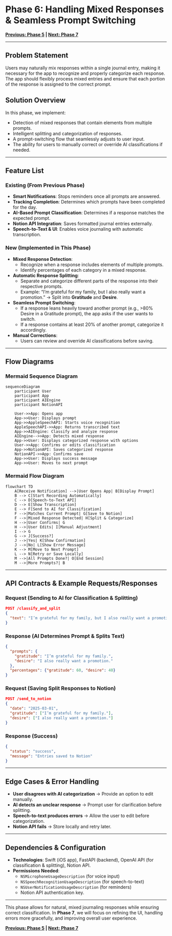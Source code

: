 # Phase 6: Handling Mixed Responses & Seamless Prompt Switching

**[Previous: Phase 5](./phase_5.md) | [Next: Phase 7](./phase_7.md)**

---

## Problem Statement
Users may naturally mix responses within a single journal entry, making it necessary for the app to recognize and properly categorize each response. The app should flexibly process mixed entries and ensure that each portion of the response is assigned to the correct prompt.

## Solution Overview
In this phase, we implement:
- Detection of mixed responses that contain elements from multiple prompts.
- Intelligent splitting and categorization of responses.
- A prompt-switching flow that seamlessly adjusts to user input.
- The ability for users to manually correct or override AI classifications if needed.

---

## Feature List
### **Existing (From Previous Phase)**
- **Smart Notifications**: Stops reminders once all prompts are answered.
- **Tracking Completion**: Determines which prompts have been completed for the day.
- **AI-Based Prompt Classification**: Determines if a response matches the expected prompt.
- **Notion API Integration**: Saves formatted journal entries externally.
- **Speech-to-Text & UI**: Enables voice journaling with automatic transcription.

### **New (Implemented in This Phase)**
- **Mixed Response Detection**:
  - Recognize when a response includes elements of multiple prompts.
  - Identify percentages of each category in a mixed response.
- **Automatic Response Splitting**:
  - Separate and categorize different parts of the response into their respective prompts.
  - Example: “I’m grateful for my family, but I also really want a promotion.” → Split into **Gratitude** and **Desire**.
- **Seamless Prompt Switching**:
  - If a response leans heavily toward another prompt (e.g., >80% Desire in a Gratitude prompt), the app asks if the user wants to switch.
  - If a response contains at least 20% of another prompt, categorize it accordingly.
- **Manual Corrections**:
  - Users can review and override AI classifications before saving.

---

## Flow Diagrams

### **Mermaid Sequence Diagram**
```mermaid
sequenceDiagram
    participant User
    participant App
    participant AIEngine
    participant NotionAPI
    
    User->>App: Opens app
    App->>User: Displays prompt
    App->>AppleSpeechAPI: Starts voice recognition
    AppleSpeechAPI->>App: Returns transcribed text
    App->>AIEngine: Classify and analyze response
    AIEngine-->>App: Detects mixed response
    App->>User: Displays categorized response with options
    User->>App: Confirms or edits classification
    App->>NotionAPI: Saves categorized response
    NotionAPI->>App: Confirms save
    App->>User: Displays success message
    App->>User: Moves to next prompt
```

### **Mermaid Flow Diagram**
```mermaid
flowchart TD
    A[Receive Notification] -->|User Opens App| B[Display Prompt]
    B --> C[Start Recording Automatically]
    C --> D[Speech-to-Text API]
    D --> E[Show Transcription]
    E --> F[Send to AI for Classification]
    F -->|Matches Current Prompt| G[Save to Notion]
    F -->|Mixed Response Detected| H[Split & Categorize]
    H -->|User Confirms| G
    H -->|User Edits| I[Manual Adjustment]
    I --> G
    G --> J[Success?]
    J -->|Yes| K[Show Confirmation]
    J -->|No| L[Show Error Message]
    K --> M[Move to Next Prompt]
    L --> N[Retry or Save Locally]
    M -->|All Prompts Done?| O[End Session]
    M -->|More Prompts?| B
```

---

## API Contracts & Example Requests/Responses
### **Request (Sending to AI for Classification & Splitting)**
```json
POST /classify_and_split
{
  "text": "I’m grateful for my family, but I also really want a promotion."
}
```

### **Response (AI Determines Prompt & Splits Text)**
```json
{
  "prompts": {
    "gratitude": "I’m grateful for my family.",
    "desire": "I also really want a promotion."
  },
  "percentages": {"gratitude": 60, "desire": 40}
}
```

### **Request (Saving Split Responses to Notion)**
```json
POST /send_to_notion
{
  "date": "2025-03-01",
  "gratitude": ["I’m grateful for my family."],
  "desire": ["I also really want a promotion."]
}
```

### **Response (Success)**
```json
{
  "status": "success",
  "message": "Entries saved to Notion"
}
```

---

## Edge Cases & Error Handling
- **User disagrees with AI categorization** → Provide an option to edit manually.
- **AI detects an unclear response** → Prompt user for clarification before splitting.
- **Speech-to-text produces errors** → Allow the user to edit before categorization.
- **Notion API fails** → Store locally and retry later.

---

## Dependencies & Configuration
- **Technologies**: Swift (iOS app), FastAPI (backend), OpenAI API (for classification & splitting), Notion API.
- **Permissions Needed**:
  - `NSMicrophoneUsageDescription` (for voice input)
  - `NSSpeechRecognitionUsageDescription` (for speech-to-text)
  - `NSUserNotificationUsageDescription` (for reminders)
  - Notion API authentication key.

---

This phase allows for natural, mixed journaling responses while ensuring correct classification. In **Phase 7**, we will focus on refining the UI, handling errors more gracefully, and improving overall user experience.

**[Previous: Phase 5](./phase_5.md) | [Next: Phase 7](./phase_7.md)**

